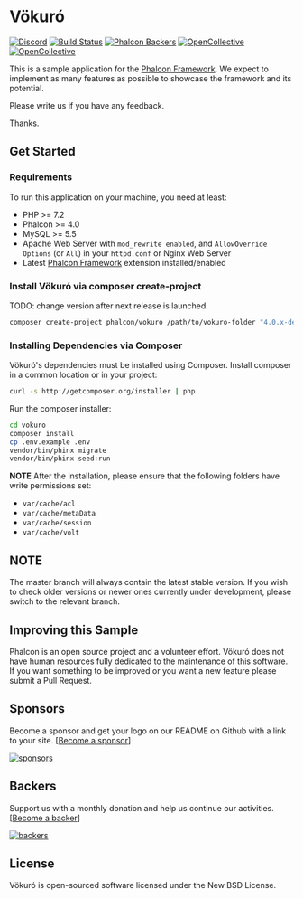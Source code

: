 # Vökuró

[![Discord](https://img.shields.io/discord/310910488152375297?label=Discord)](http://phalcon.io/discord)
[![Build Status](https://travis-ci.org/phalcon/vokuro.svg?branch=master)](https://travis-ci.org/phalcon/vokuro)
[![Phalcon Backers](https://img.shields.io/badge/phalcon-backers-99ddc0.svg)](https://github.com/phalcon/cphalcon/blob/master/BACKERS.md)
[![OpenCollective](https://opencollective.com/phalcon/backers/badge.svg)](#backers)
[![OpenCollective](https://opencollective.com/phalcon/sponsors/badge.svg)](#sponsors)

This is a sample application for the [Phalcon Framework](https://github.com/phalcon/cphalcon).
We expect to implement as many features as possible to showcase the framework and its potential.

Please write us if you have any feedback.

Thanks.

## Get Started

### Requirements

To run this application on your machine, you need at least:

* PHP >= 7.2
* Phalcon >= 4.0
* MySQL >= 5.5
* Apache Web Server with `mod_rewrite enabled`, and `AllowOverride Options` (or `All`) in your `httpd.conf` or Nginx Web Server
* Latest [Phalcon Framework](https://github.com/phalcon/cphalcon) extension installed/enabled

### Install Vökuró via composer create-project

TODO: change version after next release is launched.

```bash
composer create-project phalcon/vokuro /path/to/vokuro-folder "4.0.x-dev" --prefer-dist
```

### Installing Dependencies via Composer

Vökuró's dependencies must be installed using Composer. Install composer in a common location or in your project:

```bash
curl -s http://getcomposer.org/installer | php
```

Run the composer installer:

```bash
cd vokuro
composer install
cp .env.example .env
vendor/bin/phinx migrate
vendor/bin/phinx seed:run
```

**NOTE** After the installation, please ensure that the following folders have write permissions set:
- `var/cache/acl`
- `var/cache/metaData`
- `var/cache/session`
- `var/cache/volt`

## NOTE

The master branch will always contain the latest stable version.
If you wish to check older versions or newer ones currently under development, please switch to the relevant branch.

## Improving this Sample

Phalcon is an open source project and a volunteer effort.
Vökuró does not have human resources fully dedicated to the maintenance of this software.
If you want something to be improved or you want a new feature please submit a Pull Request.

## Sponsors

Become a sponsor and get your logo on our README on Github with a link to your site. [[Become a sponsor](https://opencollective.com/phalcon#sponsor)]

<a href="https://opencollective.com/phalcon/#contributors">
<img src="https://opencollective.com/phalcon/tiers/sponsors.svg?avatarHeight=48&width=800" alt="sponsors">
</a>

## Backers

Support us with a monthly donation and help us continue our activities. [[Become a backer](https://opencollective.com/phalcon#backer)]

<a href="https://opencollective.com/phalcon/#contributors">
<img src="https://opencollective.com/phalcon/tiers/backers.svg?avatarHeight=48&width=800&height=200" alt="backers">
</a>

## License

Vökuró is open-sourced software licensed under the New BSD License.
